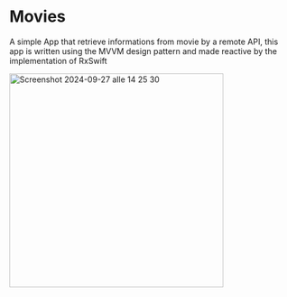 # Movies
A simple App that retrieve informations from movie  by a remote API, this app is written using the MVVM design pattern and made reactive by the implementation of RxSwift






<img width="379" alt="Screenshot 2024-09-27 alle 14 25 30" src="https://github.com/user-attachments/assets/4c46f2bf-ba7b-4bf1-b6b8-47de8c346991">
